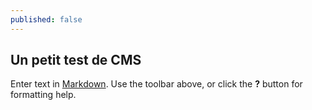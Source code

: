 ```yaml
---
published: false
---
```

## Un petit test de CMS

Enter text in [Markdown](http://daringfireball.net/projects/markdown/). Use the toolbar above, or click the **?** button for formatting help.
